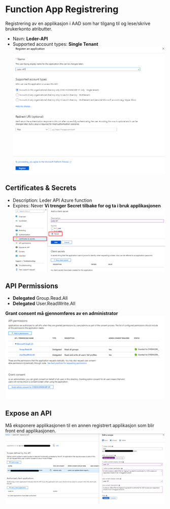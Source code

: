 # Function App Registrering

Registrering av en applikasjon i AAD som har tilgang til og lese/skrive brukerkonto atributter.

* Navn: **Leder-API**
* Supported account types: **Single Tenant**
![Navigate to deployment center](/docs/img/Leder-API-Steg1.png)     


## Certificates & Secrets
* Description: Leder API Azure function 
* Expires: Never
**Vi trenger Secret tilbake for og ta i bruk applikasjonen**
![Navigate to deployment center](/docs/img/generateSecret.png)  

## API Permissions
* **Delegated** Group.Read.All
* **Delegated** User.ReadWrite.All

**Grant consent må gjennomføres av en administrator**
![Navigate to deployment center](/docs/img/Leder-API-Steg3.png)  


## Expose an API
Må eksponere applikasjonen til en annen registrert applikasjon som blir front end applikasjonen.
![Navigate to deployment center](/docs/img/Leder-API-Steg4.png)


